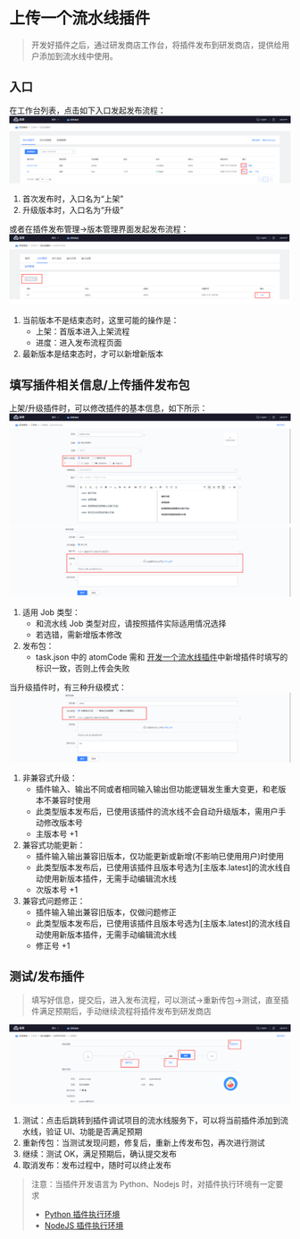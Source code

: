 # 上传一个流水线插件

> 开发好插件之后，通过研发商店工作台，将插件发布到研发商店，提供给用户添加到流水线中使用。

## 入口

在工作台列表，点击如下入口发起发布流程：
![png](../../assets/store_plugin_upgrade_entry1.png)

1. 首次发布时，入口名为“上架”
2. 升级版本时，入口名为“升级”

或者在插件发布管理->版本管理界面发起发布流程：
![png](../../assets/store_plugin_upgrade_entry2.png)

1. 当前版本不是结束态时，这里可能的操作是：
    - 上架：首版本进入上架流程
    - 进度：进入发布流程页面
2. 最新版本是结束态时，才可以新增新版本

## 填写插件相关信息/上传插件发布包

上架/升级插件时，可以修改插件的基本信息，如下所示：
![png](../../assets/store_plugin_upgrade_1.png)
![png](../../assets/store_plugin_upgrade_2.png)

1. 适用 Job 类型：
    - 和流水线 Job 类型对应，请按照插件实际适用情况选择
    - 若选错，需新增版本修改
2. 发布包：
    - task.json 中的 atomCode 需和 [开发一个流水线插件](start-new-task.md)中新增插件时填写的标识一致，否则上传会失败

当升级插件时，有三种升级模式：
![png](../../assets/store_plugin_version.png)

1. 非兼容式升级：
    - 插件输入、输出不同或者相同输入输出但功能逻辑发生重大变更，和老版本不兼容时使用
    - 此类型版本发布后，已使用该插件的流水线不会自动升级版本，需用户手动修改版本号
    - 主版本号 +1
2. 兼容式功能更新：
    - 插件输入输出兼容旧版本，仅功能更新或新增(不影响已使用用户)时使用
    - 此类型版本发布后，已使用该插件且版本号选为[主版本.latest]的流水线自动使用新版本插件，无需手动编辑流水线
    - 次版本号 +1
3. 兼容式问题修正：
    - 插件输入输出兼容旧版本，仅做问题修正
    - 此类型版本发布后，已使用该插件且版本号选为[主版本.latest]的流水线自动使用新版本插件，无需手动编辑流水线
    - 修正号 +1

## 测试/发布插件

> 填写好信息，提交后，进入发布流程，可以测试->重新传包->测试，直至插件满足预期后，手动继续流程将插件发布到研发商店

![png](../../assets/store_plugin_release.png)

1. 测试：点击后跳转到插件调试项目的流水线服务下，可以将当前插件添加到流水线，验证 UI、功能是否满足预期
2. 重新传包：当测试发现问题，修复后，重新上传发布包，再次进行测试
3. 继续：测试 OK，满足预期后，确认提交发布
4. 取消发布：发布过程中，随时可以终止发布

> 注意：当插件开发语言为 Python、Nodejs 时，对插件执行环境有一定要求
>
> - [Python 插件执行环境](./prepare-python.md)
> - [NodeJS 插件执行环境](./prepare-node.md)
